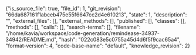 {"is_source_file": true, "file_id": 1, "git_revision": "66da687161f1abceb475e55f6647cc2d4e610213", "state": 1, "description": "", "external_files": [], "external_methods": [], "published": [], "classes": [], "methods": [], "calls": [], "search-terms": [], "filename": "/home/kavia/workspace/code-generation/remindease-34937-34942/README.md", "hash": "022c083e5c0755a45d4d6f5f9cac65a4", "format-version": 4, "code-base-name": "default", "knowledge_revision": 2}